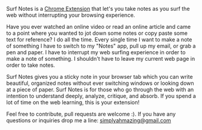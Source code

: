 Surf Notes is a [Chrome Extension](https://chrome.google.com/webstore/detail/surf-notes/lpcfhdlkccgfdpglngnjambdfloflhdp) that let's you take notes as you surf the web without interrupting your browsing experience.

Have you ever watched an online video or read an online article and came to a point where you wanted to jot down some notes or copy paste some text for reference? I do all the time. Every single time I want to make a note of something I have to switch to my "Notes" app, pull up my email, or grab a pen and paper. I have to interrupt my web surfing experience in order to make a note of something. I shouldn't have to leave my current web page in order to take notes.

Surf Notes gives you a sticky note in your browser tab which you can write beautiful, organized notes without ever switching windows or looking down at a piece of paper. Surf Notes is for those who go through the web with an intention to understand deeply, analyze, critique, and absorb. If you spend a lot of time on the web learning, this is your extension!

Feel free to contribute, pull requests are welcome :). If you have any questions or inquiries drop me a line: simplyahmazing@gmail.com
